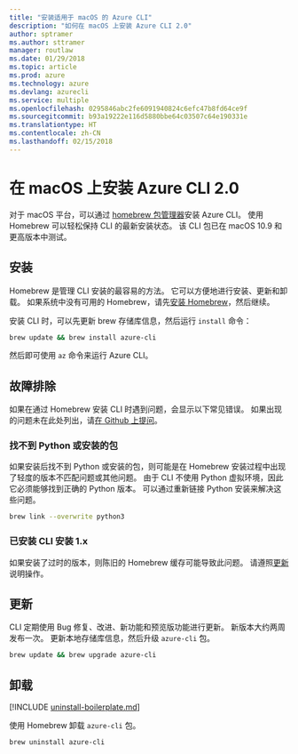 ```yaml
---
title: "安装适用于 macOS 的 Azure CLI"
description: "如何在 macOS 上安装 Azure CLI 2.0"
author: sptramer
ms.author: sttramer
manager: routlaw
ms.date: 01/29/2018
ms.topic: article
ms.prod: azure
ms.technology: azure
ms.devlang: azurecli
ms.service: multiple
ms.openlocfilehash: 0295846abc2fe6091940824c6efc47b8fd64ce9f
ms.sourcegitcommit: b93a19222e116d5880bbe64c03507c64e190331e
ms.translationtype: HT
ms.contentlocale: zh-CN
ms.lasthandoff: 02/15/2018
---
```

# <a name="install-azure-cli-20-on-macos"></a>在 macOS 上安装 Azure CLI 2.0

对于 macOS 平台，可以通过 [homebrew 包管理器](http://brew.sh)安装 Azure CLI。 使用 Homebrew 可以轻松保持 CLI 的最新安装状态。 该 CLI 包已在 macOS 10.9 和更高版本中测试。

## <a name="install"></a>安装

Homebrew 是管理 CLI 安装的最容易的方法。 它可以方便地进行安装、更新和卸载。
如果系统中没有可用的 Homebrew，请先[安装 Homebrew](https://docs.brew.sh/Installation.html)，然后继续。

安装 CLI 时，可以先更新 brew 存储库信息，然后运行 `install` 命令：

```bash
brew update && brew install azure-cli
```

然后即可使用 `az` 命令来运行 Azure CLI。

## <a name="troubleshooting"></a>故障排除

如果在通过 Homebrew 安装 CLI 时遇到问题，会显示以下常见错误。 如果出现的问题未在此处列出，请[在 Github 上提问](https://github.com/Azure/azure-cli/issues)。

### <a name="unable-to-find-python-or-installed-packages"></a>找不到 Python 或安装的包

如果安装后找不到 Python 或安装的包，则可能是在 Homebrew 安装过程中出现了轻度的版本不匹配问题或其他问题。 由于 CLI 不使用 Python 虚拟环境，因此它必须能够找到正确的 Python 版本。 可以通过重新链接 Python 安装来解决这些问题。

```bash
brew link --overwrite python3
```

### <a name="cli-version-1x-is-installed"></a>已安装 CLI 安装 1.x

如果安装了过时的版本，则陈旧的 Homebrew 缓存可能导致此问题。 请遵照[更新](#Update)说明操作。

## <a name="update"></a>更新

CLI 定期使用 Bug 修复、改进、新功能和预览版功能进行更新。 新版本大约两周发布一次。 更新本地存储库信息，然后升级 `azure-cli` 包。

```bash
brew update && brew upgrade azure-cli
```

## <a name="uninstall"></a>卸载

[!INCLUDE [uninstall-boilerplate.md](includes/uninstall-boilerplate.md)]

使用 Homebrew 卸载 `azure-cli` 包。

```bash
brew uninstall azure-cli
```
